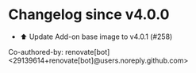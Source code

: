 # Changelog since v4.0.0
- ⬆️ Update Add-on base image to v4.0.1 (#258)

Co-authored-by: renovate[bot] <29139614+renovate[bot]@users.noreply.github.com> 
